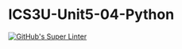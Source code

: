 # ICS3U-Unit5-04-Python

[![GitHub's Super Linter](https://github.com/Dahrio-Francois/ICS3U-Unit5-04-Python/workflows/GitHub's%20Super%20Linter/badge.svg)](https://github.com/Dahrio-Francois/ICS3U-Unit5-04-Python/actions)
